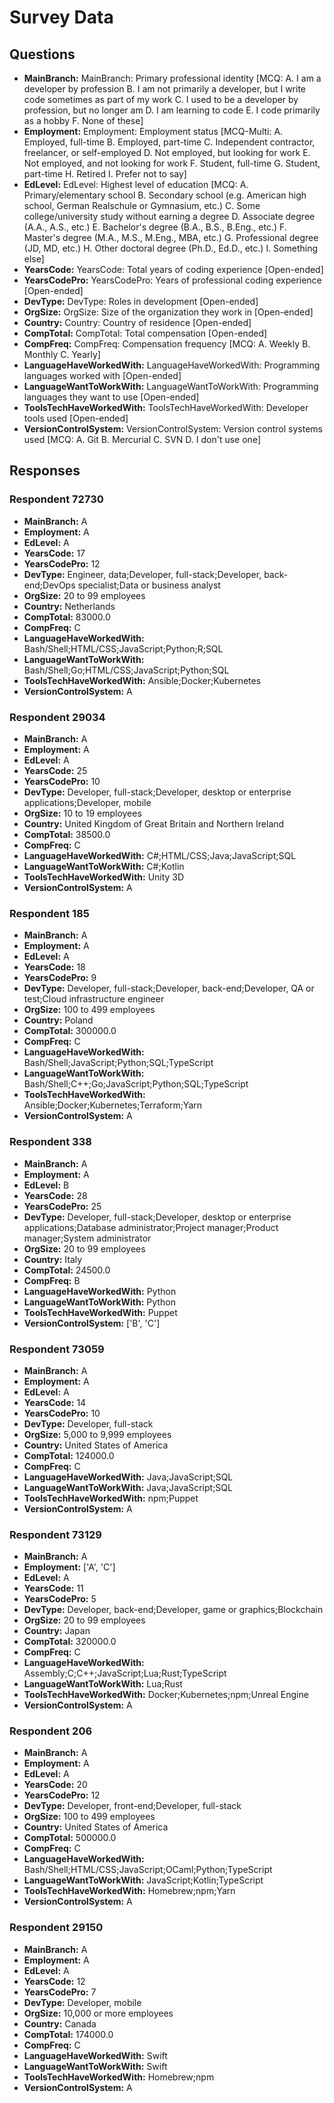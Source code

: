 # Survey Data

## Questions

- **MainBranch:** MainBranch: Primary professional identity [MCQ: A. I am a developer by profession B. I am not primarily a developer, but I write code sometimes as part of my work C. I used to be a developer by profession, but no longer am D. I am learning to code E. I code primarily as a hobby F. None of these]
- **Employment:** Employment: Employment status [MCQ-Multi: A. Employed, full-time B. Employed, part-time C. Independent contractor, freelancer, or self-employed D. Not employed, but looking for work E. Not employed, and not looking for work F. Student, full-time G. Student, part-time H. Retired I. Prefer not to say]
- **EdLevel:** EdLevel: Highest level of education [MCQ: A. Primary/elementary school B. Secondary school (e.g. American high school, German Realschule or Gymnasium, etc.) C. Some college/university study without earning a degree D. Associate degree (A.A., A.S., etc.) E. Bachelor's degree (B.A., B.S., B.Eng., etc.) F. Master's degree (M.A., M.S., M.Eng., MBA, etc.) G. Professional degree (JD, MD, etc.) H. Other doctoral degree (Ph.D., Ed.D., etc.) I. Something else]
- **YearsCode:** YearsCode: Total years of coding experience [Open-ended]
- **YearsCodePro:** YearsCodePro: Years of professional coding experience [Open-ended]
- **DevType:** DevType: Roles in development [Open-ended]
- **OrgSize:** OrgSize: Size of the organization they work in [Open-ended]
- **Country:** Country: Country of residence [Open-ended]
- **CompTotal:** CompTotal: Total compensation [Open-ended]
- **CompFreq:** CompFreq: Compensation frequency [MCQ: A. Weekly B. Monthly C. Yearly]
- **LanguageHaveWorkedWith:** LanguageHaveWorkedWith: Programming languages worked with [Open-ended]
- **LanguageWantToWorkWith:** LanguageWantToWorkWith: Programming languages they want to use [Open-ended]
- **ToolsTechHaveWorkedWith:** ToolsTechHaveWorkedWith: Developer tools used [Open-ended]
- **VersionControlSystem:** VersionControlSystem: Version control systems used [MCQ: A. Git B. Mercurial C. SVN D. I don't use one]

## Responses

### Respondent 72730

- **MainBranch:** A
- **Employment:** A
- **EdLevel:** A
- **YearsCode:** 17
- **YearsCodePro:** 12
- **DevType:** Engineer, data;Developer, full-stack;Developer, back-end;DevOps specialist;Data or business analyst
- **OrgSize:** 20 to 99 employees
- **Country:** Netherlands
- **CompTotal:** 83000.0
- **CompFreq:** C
- **LanguageHaveWorkedWith:** Bash/Shell;HTML/CSS;JavaScript;Python;R;SQL
- **LanguageWantToWorkWith:** Bash/Shell;Go;HTML/CSS;JavaScript;Python;SQL
- **ToolsTechHaveWorkedWith:** Ansible;Docker;Kubernetes
- **VersionControlSystem:** A

### Respondent 29034

- **MainBranch:** A
- **Employment:** A
- **EdLevel:** A
- **YearsCode:** 25
- **YearsCodePro:** 10
- **DevType:** Developer, full-stack;Developer, desktop or enterprise applications;Developer, mobile
- **OrgSize:** 10 to 19 employees
- **Country:** United Kingdom of Great Britain and Northern Ireland
- **CompTotal:** 38500.0
- **CompFreq:** C
- **LanguageHaveWorkedWith:** C#;HTML/CSS;Java;JavaScript;SQL
- **LanguageWantToWorkWith:** C#;Kotlin
- **ToolsTechHaveWorkedWith:** Unity 3D
- **VersionControlSystem:** A

### Respondent 185

- **MainBranch:** A
- **Employment:** A
- **EdLevel:** A
- **YearsCode:** 18
- **YearsCodePro:** 9
- **DevType:** Developer, full-stack;Developer, back-end;Developer, QA or test;Cloud infrastructure engineer
- **OrgSize:** 100 to 499 employees
- **Country:** Poland
- **CompTotal:** 300000.0
- **CompFreq:** C
- **LanguageHaveWorkedWith:** Bash/Shell;JavaScript;Python;SQL;TypeScript
- **LanguageWantToWorkWith:** Bash/Shell;C++;Go;JavaScript;Python;SQL;TypeScript
- **ToolsTechHaveWorkedWith:** Ansible;Docker;Kubernetes;Terraform;Yarn
- **VersionControlSystem:** A

### Respondent 338

- **MainBranch:** A
- **Employment:** A
- **EdLevel:** B
- **YearsCode:** 28
- **YearsCodePro:** 25
- **DevType:** Developer, full-stack;Developer, desktop or enterprise applications;Database administrator;Project manager;Product manager;System administrator
- **OrgSize:** 20 to 99 employees
- **Country:** Italy
- **CompTotal:** 24500.0
- **CompFreq:** B
- **LanguageHaveWorkedWith:** Python
- **LanguageWantToWorkWith:** Python
- **ToolsTechHaveWorkedWith:** Puppet
- **VersionControlSystem:** ['B', 'C']

### Respondent 73059

- **MainBranch:** A
- **Employment:** A
- **EdLevel:** A
- **YearsCode:** 14
- **YearsCodePro:** 10
- **DevType:** Developer, full-stack
- **OrgSize:** 5,000 to 9,999 employees
- **Country:** United States of America
- **CompTotal:** 124000.0
- **CompFreq:** C
- **LanguageHaveWorkedWith:** Java;JavaScript;SQL
- **LanguageWantToWorkWith:** Java;JavaScript;SQL
- **ToolsTechHaveWorkedWith:** npm;Puppet
- **VersionControlSystem:** A

### Respondent 73129

- **MainBranch:** A
- **Employment:** ['A', 'C']
- **EdLevel:** A
- **YearsCode:** 11
- **YearsCodePro:** 5
- **DevType:** Developer, back-end;Developer, game or graphics;Blockchain
- **OrgSize:** 20 to 99 employees
- **Country:** Japan
- **CompTotal:** 320000.0
- **CompFreq:** C
- **LanguageHaveWorkedWith:** Assembly;C;C++;JavaScript;Lua;Rust;TypeScript
- **LanguageWantToWorkWith:** Lua;Rust
- **ToolsTechHaveWorkedWith:** Docker;Kubernetes;npm;Unreal Engine
- **VersionControlSystem:** A

### Respondent 206

- **MainBranch:** A
- **Employment:** A
- **EdLevel:** A
- **YearsCode:** 20
- **YearsCodePro:** 12
- **DevType:** Developer, front-end;Developer, full-stack
- **OrgSize:** 100 to 499 employees
- **Country:** United States of America
- **CompTotal:** 500000.0
- **CompFreq:** C
- **LanguageHaveWorkedWith:** Bash/Shell;HTML/CSS;JavaScript;OCaml;Python;TypeScript
- **LanguageWantToWorkWith:** JavaScript;Kotlin;TypeScript
- **ToolsTechHaveWorkedWith:** Homebrew;npm;Yarn
- **VersionControlSystem:** A

### Respondent 29150

- **MainBranch:** A
- **Employment:** A
- **EdLevel:** A
- **YearsCode:** 12
- **YearsCodePro:** 7
- **DevType:** Developer, mobile
- **OrgSize:** 10,000 or more employees
- **Country:** Canada
- **CompTotal:** 174000.0
- **CompFreq:** C
- **LanguageHaveWorkedWith:** Swift
- **LanguageWantToWorkWith:** Swift
- **ToolsTechHaveWorkedWith:** Homebrew;npm
- **VersionControlSystem:** A

